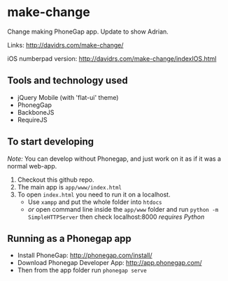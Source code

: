 make-change
===========

Change making PhoneGap app.
Update to show Adrian.


Links: http://davidrs.com/make-change/

iOS numberpad version: http://davidrs.com/make-change/indexIOS.html


Tools and technology used
--------------------------

- jQuery Mobile (with 'flat-ui' theme)
- PhonegGap
- BackboneJS
- RequireJS


To start developing
--------------------

*Note:* You can develop without Phonegap, and just work on it as if it was a normal web-app.

1. Checkout this github repo.
2. The main app is `app/www/index.html` 
3. To open `index.html` you need to run it on a localhost. 
    - Use `xampp` and put the whole folder into `htdocs`
    - *or* open command line inside the `app/www` folder and run `python -m SimpleHTTPServer` then check localhost:8000 *requires Python*


Running as a Phonegap app
-------------------

- Install PhoneGap: http://phonegap.com/install/
- Download Phonegap Developer App: http://app.phonegap.com/
- Then from the app folder run `phonegap serve`
